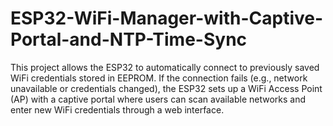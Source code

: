 # ESP32-WiFi-Manager-with-Captive-Portal-and-NTP-Time-Sync
This project allows the ESP32 to automatically connect to previously saved WiFi credentials stored in EEPROM. If the connection fails (e.g., network unavailable or credentials changed), the ESP32 sets up a WiFi Access Point (AP) with a captive portal where users can scan available networks and enter new WiFi credentials through a web interface.
